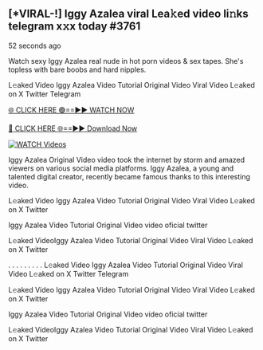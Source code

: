 ##  [*VIRAL-!] Iggy Azalea viral Lea𝚔ed video li𝚗ks telegram x𝚡x today #3761

52 seconds ago

Watch sexy Iggy Azalea real nude in hot porn videos & sex tapes. She's topless with bare boobs and hard nipples.

L𝚎aked Video Iggy Azalea Video Tutorial Original Video Viral Video L𝚎aked on X Twitter Telegram

[🌐 CLICK HERE 🟢==►► WATCH NOW](https://azvirallink.blogspot.com/2025/01/viral-video-new-year-2025.html)

[🔴 CLICK HERE 🌐==►► Download Now](https://azvirallink.blogspot.com/2025/01/viral-video-new-year-2025.html)

[![WATCH Videos](https://i.imgur.com/6ooyjBv.gif)](https://azvirallink.blogspot.com/2025/01/viral-video-new-year-2025.html)

Iggy Azalea Original Video video took the internet by storm and amazed viewers on various social media platforms. Iggy Azalea, a young and talented digital creator, recently became famous thanks to this interesting video.

L𝚎aked Video Iggy Azalea Video Tutorial Original Video Viral Video L𝚎aked on X Twitter

Iggy Azalea Video Tutorial Original Video video oficial twitter

L𝚎aked VideoIggy Azalea Video Tutorial Original Video Viral Video L𝚎aked on X Twitter

. . . . . . . . . L𝚎aked Video Iggy Azalea Video Tutorial Original Video Viral Video L𝚎aked on X Twitter Telegram

L𝚎aked Video Iggy Azalea Video Tutorial Original Video Viral Video L𝚎aked on X Twitter

Iggy Azalea Video Tutorial Original Video video oficial twitter

L𝚎aked VideoIggy Azalea Video Tutorial Original Video Viral Video L𝚎aked on X Twitter
